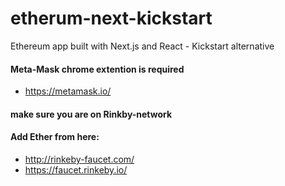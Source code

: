 # etherum-next-kickstart
Ethereum app built with Next.js and React - Kickstart alternative

#### Meta-Mask chrome extention is required
* https://metamask.io/
#### make sure you are on Rinkby-network

#### Add Ether from here: 
* http://rinkeby-faucet.com/
* https://faucet.rinkeby.io/

